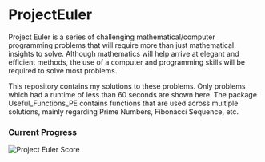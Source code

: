 # ProjectEuler
Project Euler is a series of challenging mathematical/computer programming problems that will require more than just mathematical insights to solve. Although mathematics will help  arrive at elegant and efficient methods, the use of a computer and programming skills will be required to solve most problems.

This repository contains my solutions to these problems. Only problems which had a runtime of less than 60 seconds are shown here. The package Useful_Functions_PE contains functions that are used across multiple solutions, mainly regarding Prime Numbers, Fibonacci Sequence, etc.

<!DOCTYPE html>
<html>
<body>

<h3>Current Progress</h3>
<img src="https://projecteuler.net/profile/PacoTaco.png" alt="Project Euler Score">

</body>
</html>
